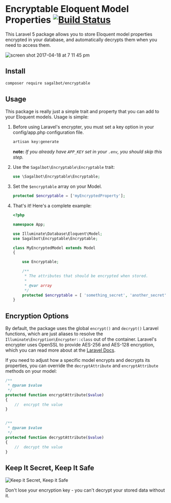 # Encryptable Eloquent Model Properties [![Build Status](https://travis-ci.org/sagalbot/encryptable.svg?branch=master)](https://travis-ci.org/sagalbot/encryptable)
This Laravel 5 package allows you to store Eloquent model properties encrypted in your database, and automatically decrypts them when you need to access them.

![screen shot 2017-04-18 at 7 11 45 pm](https://cloud.githubusercontent.com/assets/692538/25160470/04ed0cac-246b-11e7-81ca-2082a05301d9.png) 
 
## Install

```bash
composer require sagalbot/encryptable
```

## Usage

This package is really just a simple trait and property that you can add to your Eloquent models. Usage is simple:

1. Before using Laravel's encrypter, you must set a key option in your config/app.php configuration file. 
    ```bash
    artisan key:generate
    ```
    **note:** *If you already have `APP_KEY` set in your `.env`, you should skip this step.*

2. Use the `Sagalbot\Encryptable\Encryptable` trait:
    
    ```php
    use \Sagalbot\Encryptable\Encryptable;
    ```  
    
3. Set the `$encryptable` array on your Model.

    ```php
    protected $encryptable = ['myEncryptedProperty'];
    ```
    
4. That's it! Here's a complete example:

    ```php
    <?php
    
    namespace App;
    
    use Illuminate\Database\Eloquent\Model;
    use Sagalbot\Encryptable\Encryptable;
    
    class MyEncryptedModel extends Model
    {
    
        use Encryptable;
    
        /**
         * The attributes that should be encrypted when stored.
         *
         * @var array
         */
        protected $encryptable = [ 'something_secret', 'another_secret' ];
    }
    ```
    
## Encryption Options

By default, the package uses the global `encrypt()` and `decrypt()` Laravel functions, which are just aliases to resolve the `Illuminate\Encryption\Encrypter::class` out of the container. Laravel's encrypter uses OpenSSL to provide AES-256 and AES-128 encryption, which you can read more about at the [Laravel Docs](https://laravel.com/docs/5.4/encryption). 

If you need to adjust how a specific model encrypts and decrypts its properties, you can override the `decryptAttribute` and `encryptAttribute` methods on your model:  

```php
/**
 * @param $value
 */
protected function encryptAttribute($value)
{
    //  encrypt the value
}


/**
 * @param $value
 */
protected function decryptAttribute($value)
{
    //  decrypt the value
}
```

## Keep It Secret, Keep It Safe

![Keep it Secret, Keep it Safe](http://s2.quickmeme.com/img/65/65eed5fd6adc52ed940f76b91d507693b43aecb09b6133e0b7e3f01947e5144a.jpg)

Don't lose your encryption key - you can't decrypt your stored data without it.
